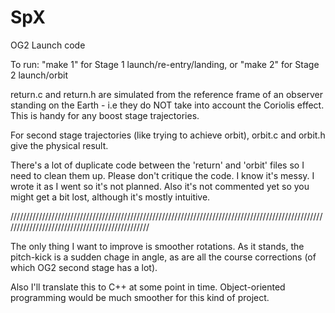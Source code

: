SpX
===

OG2 Launch code

To run: "make 1" for Stage 1 launch/re-entry/landing, or "make 2" for Stage 2 launch/orbit

return.c and return.h are simulated from the reference frame of an observer standing on the Earth - i.e they do NOT take into account the Coriolis effect. This is handy for any boost stage trajectories.

For second stage trajectories (like trying to achieve orbit), orbit.c and orbit.h give the physical result.

There's a lot of duplicate code between the 'return' and 'orbit' files so I need to clean them up. Please don't critique the code. I know it's messy. I wrote it as I went so it's not planned. Also it's not commented yet so you might get a bit lost, although it's mostly intuitive.

///////////////////////////////////////////////////////////////////////////////////////////////////////////////////////////////////////////////

The only thing I want to improve is smoother rotations. As it stands, the pitch-kick is a sudden chage in angle, as are all the course corrections (of which OG2 second stage has a lot). 

Also I'll translate this to C++ at some point in time. Object-oriented programming would be much smoother for this kind of project.

